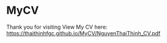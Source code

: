 # MyCV
Thank you for visiting
View My CV here:
https://thaithinhfgc.github.io/MyCV/NguyenThaiThinh_CV.pdf
